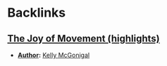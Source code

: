 
# Backlinks
## [The Joy of Movement (highlights)](<The Joy of Movement (highlights).md>)
- **[Author](<Author.md>):** [Kelly McGonigal](<Kelly McGonigal.md>)

